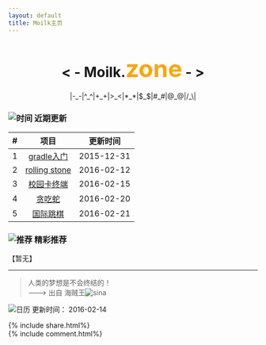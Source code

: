 ```yaml
---
layout: default
title: Moilk主页
---
```

# <center>**< - Moilk.<font color=orange size=64>zone</font> - >**</center>  
<center>|-_-|^_^|+_+|>_<|*_*|$_$|#_#|@_@|/_\|</center>

### ![时间](http://duras.wang/img/myLogo/time.png) 近期更新  

| # | 项目 | 更新时间 |
| :--:| :--: | :---: |
| 1 | [gradle入门](http://duras.wang/blog/2016/01/29/gradle/) | 2015-12-31 |
| 2 | [rolling stone](http://duras.wang/blog/2016/02/01/RollingStone/) | 2016-02-12 |
| 3 | [校园卡终端](http://duras.wang/2016/02/15/CampusCardTerminal) |2016-02-15 |  
| 4 | [贪吃蛇](http://duras.wang/2016/02/20/snake) |2016-02-20 |  
| 5 | [国际跳棋](http://duras.wang/2016/02/21/draught) |2016-02-21 |  

### ![推荐](http://duras.wang/img/myLogo/tuijian.png) 精彩推荐  
【暂无】  


************************
> 人类的梦想是不会终结的！  
———> 出自 海贼王![sina](http://duras.wang/img/px16/onepiece.png)  

![日历](http://duras.wang/img/rili.png) 更新时间： 2016-02-14  

{% include share.html%}  
{% include comment.html%}